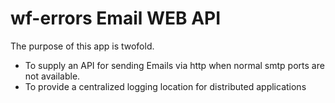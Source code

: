 wf-errors Email WEB API
=========

The purpose of this app is twofold.
  - To supply an API for sending Emails via http when normal smtp ports are not available.
  - To provide a centralized logging location for distributed applications

